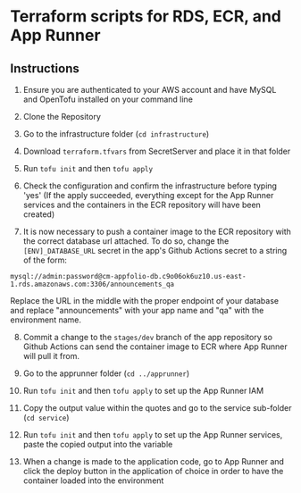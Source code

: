 # Terraform scripts for RDS, ECR, and App Runner


## Instructions

1. Ensure you are authenticated to your AWS account and have MySQL and OpenTofu installed on your command line

2. Clone the Repository

3. Go to the infrastructure folder (`cd infrastructure`) 

4. Download `terraform.tfvars` from SecretServer and place it in that folder

5. Run `tofu init` and then `tofu apply`

6. Check the configuration and confirm the infrastructure before typing 'yes' (If the apply succeeded, everything except for the App Runner services and the containers in the ECR repository will have been created)

7. It is now necessary to push a container image to the ECR repository with the correct database url attached. To do so, change the `[ENV]_DATABASE_URL` secret in the app's Github Actions secret to a string of the form:

`mysql://admin:password@cm-appfolio-db.c9o06ok6uz10.us-east-1.rds.amazonaws.com:3306/announcements_qa`

Replace the URL in the middle with the proper endpoint of your database and replace "announcements" with your app name and "qa" with the environment name.

8. Commit a change to the `stages/dev` branch of the app repository so Github Actions can send the container image to ECR where App Runner will pull it from.

9. Go to the apprunner folder (`cd ../apprunner`)

10. Run `tofu init` and then `tofu apply` to set up the App Runner IAM

11. Copy the output value within the quotes and go to the service sub-folder (`cd service`)

12. Run `tofu init` and then `tofu apply` to set up the App Runner services, paste the copied output into the variable

13. When a change is made to the application code, go to App Runner and click the deploy button in the application of choice in order to have the container loaded into the environment 
